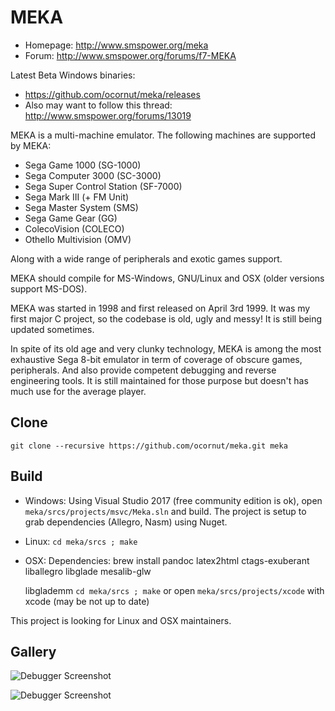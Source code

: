 MEKA
====

- Homepage: http://www.smspower.org/meka
- Forum: http://www.smspower.org/forums/f7-MEKA

Latest Beta Windows binaries:
- https://github.com/ocornut/meka/releases
- Also may want to follow this thread: http://www.smspower.org/forums/13019

MEKA is a multi-machine emulator. The following machines are supported by MEKA:

- Sega Game 1000 (SG-1000)
- Sega Computer 3000 (SC-3000)
- Sega Super Control Station (SF-7000)
- Sega Mark III (+ FM Unit)
- Sega Master System (SMS)
- Sega Game Gear (GG)
- ColecoVision (COLECO)
- Othello Multivision (OMV)

Along with a wide range of peripherals and exotic games support. 

MEKA should compile for MS-Windows, GNU/Linux and OSX (older versions support MS-DOS).

MEKA was started in 1998 and first released on April 3rd 1999. It was my first major C project, so the codebase is old, ugly and messy! It is still being updated sometimes.

In spite of its old age and very clunky technology, MEKA is among the most exhaustive Sega 8-bit emulator in term of coverage of obscure games, peripherals. And also provide competent debugging and reverse engineering tools. It is still maintained for those purpose but doesn't has much use for the average player. 

Clone
-----

```
git clone --recursive https://github.com/ocornut/meka.git meka
```

Build
-----

- Windows: Using Visual Studio 2017 (free community edition is ok), open `meka/srcs/projects/msvc/Meka.sln` and build. The project is setup to grab dependencies (Allegro, Nasm) using Nuget.
- Linux: `cd meka/srcs ; make`
- OSX: 
    Dependencies:
    brew install pandoc latex2html ctags-exuberant liballegro libglade mesalib-glw
    
    libglademm 
`cd meka/srcs ; make` or open `meka/srcs/projects/xcode` with xcode (may be not up to date)

This project is looking for Linux and OSX maintainers.

Gallery
-------

![Debugger Screenshot](http://www.smspower.org/forums/files/meka_080_wip_debugger_823.png)

![Debugger Screenshot](http://www.smspower.org/meka/gallery/meka072-wip-sagaia.png)
